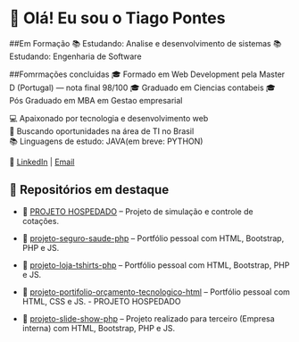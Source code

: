 # 👋 Olá! Eu sou o Tiago Pontes

##Em Formação
📚 Estudando: Analise e desenvolvimento de sistemas
📚 Estudando: Engenharia de Software

##Fomrmações concluidas
🎓 Formado em Web Development pela Master D (Portugal) — nota final 98/100
🎓 Graduado em Ciencias contabeis 
🎓 Pós Graduado em MBA em Gestao empresarial

💻 Apaixonado por tecnologia e desenvolvimento web  
📍 Buscando oportunidades na área de TI no Brasil  
📚 Linguagens de estudo: JAVA(em breve: PYTHON)

🔗 [LinkedIn](https://www.linkedin.com/in/tiago-pontes-5030b3191/) | [Email](tithobatera2014@gmail.com)

## 💼 Repositórios em destaque

- 📁 [PROJETO HOSPEDADO](https://meuportifolio-1.netlify.app/) – Projeto de simulação e controle de cotações.

- 📁 [projeto-seguro-saude-php](https://github.com/tithobatera/seguro-saude-php) – Portfólio pessoal com HTML, Bootstrap, PHP e JS.
- 📁 [projeto-loja-tshirts-php](https://github.com/tithobatera/loja-t-shirts-php) – Portfólio pessoal com HTML, Bootstrap, PHP e JS.
- 📁 [projeto-portifolio-orçamento-tecnologico-html](https://github.com/tithobatera/portifolio-orcamento-html) – Portfólio pessoal com HTML, CSS e JS. - PROJETO HOSPEDADO
- 📁 [projeto-slide-show-php](https://github.com/tithobatera/portifolio-orcamento-html) – Projeto realizado para terceiro (Empresa interna) com HTML, Bootstrap, PHP e JS.
  
